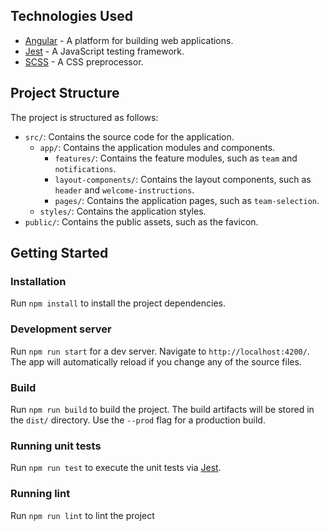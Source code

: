 ## Technologies Used

-   [Angular](https://angular.io/) - A platform for building web applications.
-   [Jest](https://jestjs.io/) - A JavaScript testing framework.
-   [SCSS](https://sass-lang.com/) - A CSS preprocessor.

## Project Structure

The project is structured as follows:

-   `src/`: Contains the source code for the application.
    -   `app/`: Contains the application modules and components.
        -   `features/`: Contains the feature modules, such as `team` and `notifications`.
        -   `layout-components/`: Contains the layout components, such as `header` and `welcome-instructions`.
        -   `pages/`: Contains the application pages, such as `team-selection`.
    -   `styles/`: Contains the application styles.
-   `public/`: Contains the public assets, such as the favicon.

## Getting Started

### Installation

Run `npm install` to install the project dependencies.

### Development server

Run `npm run start` for a dev server. Navigate to `http://localhost:4200/`. The app will automatically reload if you change any of the source files.

### Build

Run `npm run build` to build the project. The build artifacts will be stored in the `dist/` directory. Use the `--prod` flag for a production build.

### Running unit tests

Run `npm run test` to execute the unit tests via [Jest](https://jestjs.io/).

### Running lint

Run `npm run lint` to lint the project
